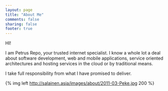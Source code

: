 ```yaml
---
layout: page
title: "About Me"
comments: false
sharing: false
footer: true
---
```


HI!

I am Petrus Repo, your trusted internet specialist. I know a whole lot a deal about software development, web and mobile applications, service oriented architectures and hosting services in the cloud or by traditional means.

I take full responsibility from what I have promised to deliver.

{% img left http://salainen.asia/images/about/2011-03-Peke.jpg 200 %}